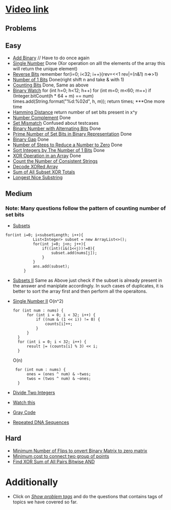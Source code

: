 # [Video link](https://youtu.be/fzip9Aml6og)

## Problems

## Easy
- [Add Binary](https://leetcode.com/problems/add-binary/) // Have to do once again
- [Single Number](https://leetcode.com/problems/single-number/)  Done (Xor operation on alll the elements of the array this will return the unique element)
- [Reverse Bits](https://leetcode.com/problems/reverse-bits/)  remember for(i=0; i<32; i++){rev=<<1 rev|=(n&1) n=>>1}
- [Number of 1 Bits](https://leetcode.com/problems/number-of-1-bits/) Done(right shift n and take & with 1)
- [Counting Bits](https://leetcode.com/problems/counting-bits/) Done, Same as above
- [Binary Watch](https://leetcode.com/problems/binary-watch/)  for (int h=0; h<12; h++)
        for (int m=0; m<60; m++)
            if (Integer.bitCount(h * 64 + m) == num)
                times.add(String.format("%d:%02d", h, m));
    return times;  ***One more time
- [Hamming Distance](https://leetcode.com/problems/hamming-distance/) return number of set bits present in x^y
- [Number Complement](https://leetcode.com/problems/number-complement/) Done
- [Set Mismatch](https://leetcode.com/problems/set-mismatch/) Confused about testcases
- [Binary Number with Alternating Bits](https://leetcode.com/problems/binary-number-with-alternating-bits/) Done
- [Prime Number of Set Bits in Binary Representation](https://leetcode.com/problems/prime-number-of-set-bits-in-binary-representation/) Done
- [Binary Gap](https://leetcode.com/problems/binary-gap/) Done
- [Number of Steps to Reduce a Number to Zero](https://leetcode.com/problems/number-of-steps-to-reduce-a-number-to-zero/) Done
- [Sort Integers by The Number of 1 Bits](https://leetcode.com/problems/sort-integers-by-the-number-of-1-bits/) Done
- [XOR Operation in an Array](https://leetcode.com/problems/xor-operation-in-an-array/) Done
- [Count the Number of Consistent Strings](https://leetcode.com/problems/count-the-number-of-consistent-strings/)
- [Decode XORed Array](https://leetcode.com/problems/decode-xored-array/)
- [Sum of All Subset XOR Totals](https://leetcode.com/problems/sum-of-all-subset-xor-totals/)
- [Longest Nice Substring](https://leetcode.com/problems/longest-nice-substring/)

## Medium

### Note:  Many questions follow the pattern of counting number of set bits 


- [Subsets](https://leetcode.com/problems/subsets/)<br>
```
for(int i=0; i<subsetLength; i++){
            List<Integer> subset = new ArrayList<>();
            for(int j=0; j<n; j++){
                if((int)(i&(1<<j))!=0){
                    subset.add(nums[j]);
                }
            }
            ans.add(subset);
        }
```
- [Subsets II](https://leetcode.com/problems/subsets-ii/)
  Same as Above just check if the subset is already present in the answer and maniplate accordingly. In such cases of duplicates, it is better to sort the array first and then perform all the operaitons.
- [Single Number II](https://leetcode.com/problems/single-number-ii/)
  O(n^2)
  ```
  for (int num : nums) {
        for (int i = 0; i < 32; i++) {
            if ((num & (1 << i)) != 0) {
                counts[i]++;
            }
        }
    }
    for (int i = 0; i < 32; i++) {
        result |= (counts[i] % 3) << i;
    }
  ```
  O(n)
  ```
   for (int num : nums) {
        ones = (ones ^ num) & ~twos;
        twos = (twos ^ num) & ~ones;
    }
  ```
  
- [Divide Two Integers](https://leetcode.com/problems/divide-two-integers/)
- [Watch this](https://www.wikihow.com/Divide-Binary-Numbers)
  
- [Gray Code](https://leetcode.com/problems/gray-code/)
- [Repeated DNA Sequences](https://leetcode.com/problems/repeated-dna-sequences/)

## Hard
- [Minimum Number of Flips to onvert Binary Matrix to zero matrix](https://leetcode.com/problems/minimum-number-of-flips-to-convert-binary-matrix-to-zero-matrix/)
- [Minimum cost to connect two group of points](https://leetcode.com/problems/minimum-cost-to-connect-two-groups-of-points/)
- [Find XOR Sum of All Pairs Bitwise AND](https://leetcode.com/problems/find-xor-sum-of-all-pairs-bitwise-and/)

# Additionally
- Click on [*Show problem tags*](https://leetcode.com/tag/bit-manipulation/) and do the questions that contains tags of topics we have covered so far.

